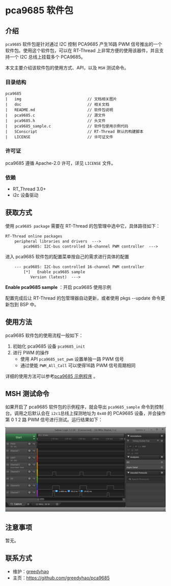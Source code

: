 # pca9685 软件包

## 介绍

`pca9685` 软件包是针对通过 I2C 控制 PCA9685 产生16路 PWM 信号推出的一个软件包。使用这个软件包，可以在 RT-Thread 上非常方便的使用该器件，并且支持一个 I2C 总线上挂载多个 PCA9685。

本文主要介绍该软件包的使用方式、API，以及 `MSH` 测试命令。

### 目录结构

```
pca9685
|   img                             // 文档相关图片
|   doc                             // 相关文档
|   README.md                       // 软件包说明
|   pca9685.c                       // 源文件
|   pca9685.h                       // 头文件
|   pca9685_sample.c                // 软件包使用示例代码
|   SConscript                      // RT-Thread 默认的构建脚本
|   LICENSE                         // 许可证文件
```

### 许可证

pca9685 遵循 Apache-2.0 许可，详见 `LICENSE` 文件。

### 依赖

- RT_Thread 3.0+
- i2c 设备驱动

## 获取方式

使用 `pca9685 package` 需要在 RT-Thread 的包管理中选中它，具体路径如下：

```
RT-Thread online packages
    peripheral libraries and drivers  --->
        pca9685: I2C-bus controlled 16-channel PWM controller  --->
```

进入 pca9685 软件包的配置菜单按自己的需求进行具体的配置

```
    --- pca9685: I2C-bus controlled 16-channel PWM controller                           
        [*]   Enable pca9685 sample
           Version (latest)  --->
```

**Enable pca9685 sample** ：开启 pca9685  使用示例

配置完成后让 RT-Thread 的包管理器自动更新，或者使用 pkgs --update 命令更新包到 BSP 中。

## 使用方法

pca9685 软件包的使用流程一般如下：

1. 初始化 pca9685 设备 `pca9685_init`
2. 进行 PWM 的操作
   - 使用 API `pca9685_set_pwm` 设置单独一路 PWM 信号
   - 通过使能 `PWM_All_Call` 可以使得16路 PWM 信号周期相同

详细的使用方法可以参考[pca9685 示例程序](pca9685_sample.c) 。

## MSH 测试命令

如果开启了 pca9685 软件包的示例程序，就会导出 `pca9685_sample` 命令到控制台。调用之后默认会在 `i2c1`总线上探测地址为 `0x40` 的 PCA9685 设备，并会操作第 0 1 2 路 PWM 信号进行测试。运行结果如下：

![](img/gen_pwm_test.png)

## 注意事项

暂无。

## 联系方式

- 维护：[greedyhao](https://github.com/greedyhao)
- 主页：<https://github.com/greedyhao/pca9685>